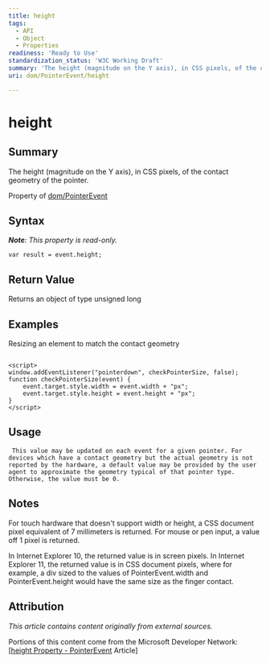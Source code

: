 ```yaml
---
title: height
tags:
  - API
  - Object
  - Properties
readiness: 'Ready to Use'
standardization_status: 'W3C Working Draft'
summary: 'The height (magnitude on the Y axis), in CSS pixels, of the contact geometry of the pointer.'
uri: dom/PointerEvent/height

---
```

# height

## Summary

The height (magnitude on the Y axis), in CSS pixels, of the contact geometry of the pointer.

<span data-meta="applies_to" data-type="key">Property of <span data-type="value">[dom/PointerEvent](/dom/PointerEvent)</span></span>

## Syntax

***Note**: This property is read-only.*

``` {.js}
var result = event.height;
```

## Return Value

<span data-meta="return" data-type="key">Returns an object of type <span data-type="value">unsigned long</span></span>

## Examples

Resizing an element to match the contact geometry

``` {.js}

<script>
window.addEventListener("pointerdown", checkPointerSize, false);
function checkPointerSize(event) {
    event.target.style.width = event.width + "px";
    event.target.style.height = event.height + "px";
}
</script>
```

## Usage

     This value may be updated on each event for a given pointer. For devices which have a contact geometry but the actual geometry is not reported by the hardware, a default value may be provided by the user agent to approximate the geometry typical of that pointer type. Otherwise, the value must be 0.

## Notes

For touch hardware that doesn't support width or height, a CSS document pixel equivalent of 7 millimeters is returned. For mouse or pen input, a value off 1 pixel is returned.

In Internet Explorer 10, the returned value is in screen pixels. In Internet Explorer 11, the returned value is in CSS document pixels, where for example, a div sized to the values of PointerEvent.width and PointerEvent.height would have the same size as the finger contact.

## Attribution

*This article contains content originally from external sources.*

Portions of this content come from the Microsoft Developer Network: [[height Property - PointerEvent](http://msdn.microsoft.com/en-us/library/ie/dn255064(v=vs.85).aspx) Article]

